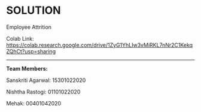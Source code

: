 # SOLUTION

Employee Attrition


Colab Link: https://colab.research.google.com/drive/1ZyG1YhLIw3vMiRKL7nNr2C1KekqZQhCt?usp=sharing

---------------------

**Team Members:**

Sanskriti Agarwal: 15301022020

Nishtha Rastogi: 01101022020

Mehak: 00401042020
